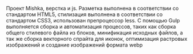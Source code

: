 Проект Mishka, верстка и js. Разметка выполнена в соответствии со стандартом HTML5, стилизация выполнена в соответствии со стандартом CSS3, использован препроцессор less. C помощью Gulp выполняется сборка и автоматизация процессов, таких как сборка общего стилевого файла из блоков, минификация исходных файлов, а так же сборка векторного спрайта для иконок, оптимизация растровых изображений и создание изображений формата webp
